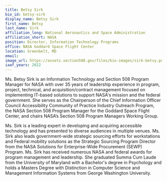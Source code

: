 ```yaml
---
title: Betsy Sirk
bio_id: betsy-sirk
display_name: Betsy Sirk
first_name: Betsy
last_name: Sirk
affiliation_long: National Aeronautics and Space Administration
affiliation_short: NASA
position: Director, Information Technology Programs
office: NASA Goddard Space Flight Center
location: Greenbelt, MD
email: 
image_url: https://assets.section508.gov/files/bio-images/sirk-betsy.png
iaaf_years: 2022
---
```

Ms. Betsy Sirk is an Information Technology and Section 508 Program Manager for NASA with over 35 years of leadership experience in program, project, technical, and acquisition/contract management focused on implementing IT-based solutions to support NASA's mission and the federal government. She serves as the Chairperson of the Chief Information Officer Council Accessibility Community of Practice Industry Outreach Program, the NASA Section 508 Program Manager for the Goddard Space Flight Center, and chairs NASA’s Section 508 Program Managers Working Group.

Ms. Sirk is a leading expert in developing and acquiring accessible technology and has presented to diverse audiences in multiple venues. Ms. Sirk also leads government-wide strategic sourcing efforts for workstations and Federal mobility solutions as the Strategic Sourcing Program Director from the NASA Solutions for Enterprise-Wide Procurement (SEWP) Program. Ms. Sirk has received numerous NASA and federal awards for program management and leadership. She graduated Summa Cum Laude from the University of Maryland with a Bachelor's degree in Psychology and holds a Masters Degree with Distinction in Computer Science and Management Information Systems from George Washington University.